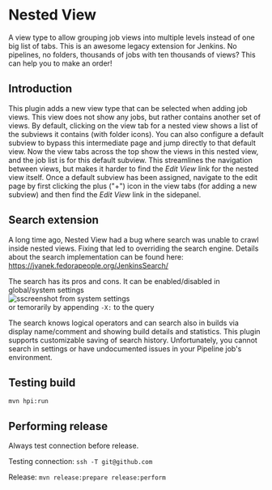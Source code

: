 # Nested View

A view type to allow grouping job views into multiple levels instead of one big list of tabs.
This is an awesome legacy extension for Jenkins.
No pipelines, no folders, thousands of jobs with ten thousands of views?
This can help you to make an order!

## Introduction

This plugin adds a new view type that can be selected when adding job views.
This view does not show any jobs, but rather contains another set of views.
By default, clicking on the view tab for a nested view shows a list of the subviews it contains (with folder icons).
You can also configure a default subview to bypass this intermediate page and jump directly to that default view.
Now the view tabs across the top show the views in this nested view, and the job list is for this default subview.
This streamlines the navigation between views, but makes it harder to find the *Edit View* link for the nested view itself.
Once a default subview has been assigned, navigate to the edit page by first clicking the plus ("+") icon in the view tabs (for adding a new subview) and then find the *Edit View* link in the sidepanel.

## Search extension

A long time ago, Nested View had a bug where search was unable to crawl inside nested views.
Fixing that led to overriding the search engine.
Details about the search implementation can be found here: https://jvanek.fedorapeople.org/JenkinsSearch/

The search has its pros and cons.
It can be enabled/disabled in global/system settings <br>
![sscreenshot from system settings](https://issues.jenkins.io/secure/attachment/63238/image-2024-09-06-00-17-43-606.png)<br>
or temorarily by appending `-X:` to the query

The search knows logical operators and can search also in builds via display name/comment and showing build details and statistics.
This plugin supports customizable saving of search history.
Unfortunately, you cannot search in settings or have undocumented issues in your Pipeline job's environment.

## Testing build

    mvn hpi:run

## Performing release

Always test connection before release.

Testing connection: `ssh -T git@github.com`

Release: `mvn release:prepare release:perform`
